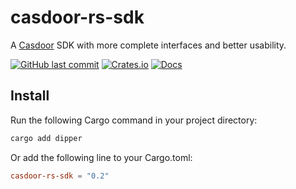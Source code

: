 # casdoor-rs-sdk

A [Casdoor](https://github.com/casdoor/casdoor) SDK with more complete interfaces and better usability.

[![GitHub last commit](https://img.shields.io/github/last-commit/andeya/casdoor-rs-sdk)](https://github.com/andeya/casdoor-rs-sdk/commits/master)
[![Crates.io](https://img.shields.io/crates/v/casdoor-rs-sdk.svg)](https://crates.io/crates/casdoor-rs-sdk)
[![Docs](https://docs.rs/casdoor-rs-sdk/badge.svg)](https://docs.rs/casdoor-rs-sdk)

## Install

Run the following Cargo command in your project directory:

```sh
cargo add dipper
```

Or add the following line to your Cargo.toml:

```toml
casdoor-rs-sdk = "0.2"
```
